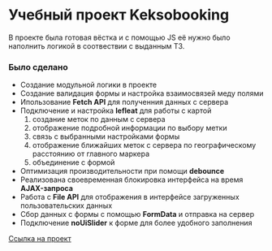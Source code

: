 <h1>Учебный проект Keksobooking</h1>
<p>В проекте была готовая вёстка и с помощью JS её нужно было наполнить логикой в соотвествии с выданным ТЗ.</p>
<h3>Было сделано</h3>
<ul>
<li>Создание модульной логики в проекте</li>
<li>Создание валидация формы и настройка взаимосвязей меду полями</li>
<li>Ипользование <b>Fetch API</b> для полученния данных с сервера</li>
<li>Подключение и настройка <b>lefleat</b> для работы с картой 
<ol>
<li>создание меток по данным с сервера</li>
<li>отображение подробной информации по выбору метки</li>
<li>связь с выбранными настройками формы</li>
<li>отображение ближайших меток с сервера по географическому расстоянию от главного маркера</li>
<li>объединение с формой</li>
</ol></li>
<li>Оптимизация производительности при помощи <b>debounce</b></li>
<li>Реализована своевременная блокировка интерфейса на время <b>AJAX-запроса</b></li>
<li>Работа с <b>File API</b> для отображения в интерфейсе загруженных пользовательских данных</li>
<li>Сбор данных с формы с помощью <b>FormData</b> и отправка на сервер</li>
<li>Подключение <b>noUiSlider</b> к форме для более удобного заполнения</li>
</ul>

<a href="https://andy-rosa.github.io/keksobooking/">Ссылка на проект</a>
